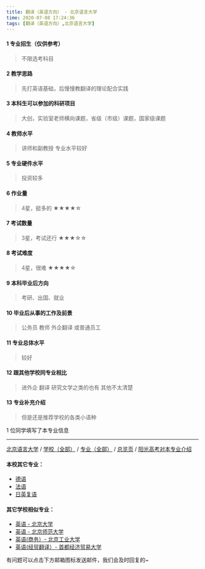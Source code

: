 ```yaml
---
title: 翻译（英语方向） - 北京语言大学
time: 2020-07-08 17:24:36
tags: [翻译（英语方向）,北京语言大学]
---
```

#### 1 专业招生（仅供参考）  
> 不限选考科目 


#### 2 教学思路
> 先打英语基础，后慢慢教翻译的理论配合实践


#### 3 本科生可以参加的科研项目
>  大创，实验室老师横向课题，省级（市级）课题，国家级课题


#### 4 教师水平
> 讲师和副教授 专业水平较好

#### 5 专业硬件水平
> 投资较多


#### 6 作业量
> 4星，挺多的
★★★★☆

#### 7 考试数量
> 3星，考试还行
★★★☆☆


#### 8 考试难度
> 4星，很难
★★★★☆


#### 9 本科毕业后方向
> 考研、出国、就业


#### 10 毕业后从事的工作及前景
> 公务员 教师 外企翻译 或普通员工


#### 11 专业总体水平
> 较好


#### 12 跟其他学校同专业相比
> 进外企 翻译 研究文学之类的也有 其他不太清楚


#### 13 专业补充介绍
> 但是还是推荐学校的各类小语种

1 位同学填写了本专业信息
***
[北京语言大学](https://univgo.github.io/2020/07/08/北京语言大学) / [学校（全部）](https://univgo.github.io/2020/07/09/学校汇总页) / [专业（全部）](https://univgo.github.io/2020/07/09/专业汇总页) / [总览页](https://univgo.github.io/2020/07/09/总览) / [阳光高考对本专业介绍](http://gaokao.chsi.com.cn/sch/zyk/view.do?schId=73394622&specId=73383587)
#### 本校其它专业：
- [德语](https://univgo.github.io/2020/07/08/德语%20-%20北京语言大学)
- [法语](https://univgo.github.io/2020/07/08/法语%20-%20北京语言大学)
- [日英复语](https://univgo.github.io/2020/07/08/日英复语%20-%20北京语言大学)

#### 其它学校相似专业：
- [英语 - 北京大学](https://univgo.github.io/2020/07/08/英语%20-%20北京大学)
- [英语 - 北京师范大学](https://univgo.github.io/2020/07/08/英语%20-%20北京师范大学)
- [英语(商务）- 北京工业大学](https://univgo.github.io/2020/07/08/英语（商务）-%20北京工业大学)
- [英语(经贸翻译）- 首都经济贸易大学](https://univgo.github.io/2020/07/08/英语（经贸翻译）-%20首都经济贸易大学)


有问题可以点击下方邮箱图标发送邮件，我们会及时回复的~
